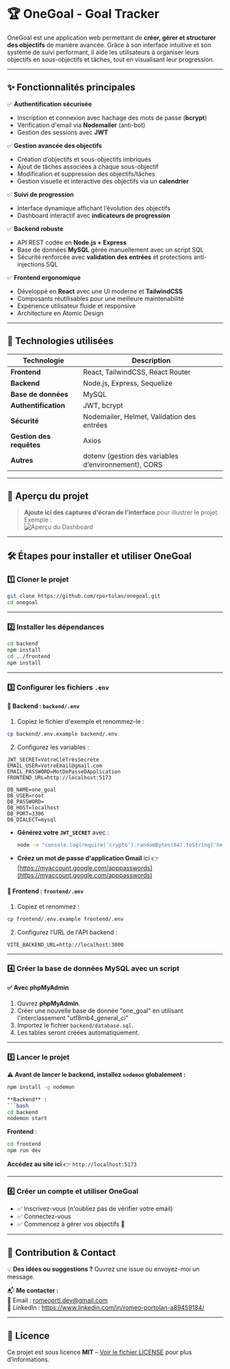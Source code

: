 # 🏆 OneGoal - Goal Tracker

OneGoal est une application web permettant de **créer, gérer et structurer des objectifs** de manière avancée. Grâce à son interface intuitive et son système de suivi performant, il aide les utilisateurs à organiser leurs objectifs en sous-objectifs et tâches, tout en visualisant leur progression.

---

## ✨ Fonctionnalités principales

✅ **Authentification sécurisée**  
- Inscription et connexion avec hachage des mots de passe (**bcrypt**)  
- Vérification d'email via **Nodemailer** (anti-bot)  
- Gestion des sessions avec **JWT**  

✅ **Gestion avancée des objectifs**  
- Création d’objectifs et sous-objectifs imbriqués  
- Ajout de tâches associées à chaque sous-objectif  
- Modification et suppression des objectifs/tâches  
- Gestion visuelle et interactive des objectifs via un **calendrier**  

✅ **Suivi de progression**  
- Interface dynamique affichant l’évolution des objectifs  
- Dashboard interactif avec **indicateurs de progression**    

✅ **Backend robuste**  
- API REST codée en **Node.js + Express**  
- Base de données **MySQL** gérée manuellement avec un script SQL  
- Sécurité renforcée avec **validation des entrées** et protections anti-injections SQL  

✅ **Frontend ergonomique**  
- Développé en **React** avec une UI moderne et **TailwindCSS**  
- Composants réutilisables pour une meilleure maintenabilité
- Expérience utilisateur fluide et responsive
- Architecture en Atomic Design

---

## 🚀 Technologies utilisées

| Technologie        | Description |
|-------------------|-------------|
| **Frontend**     | React, TailwindCSS, React Router |
| **Backend**      | Node.js, Express, Sequelize |
| **Base de données** | MySQL |
| **Authentification** | JWT, bcrypt |
| **Sécurité**     | Nodemailer, Helmet, Validation des entrées |
| **Gestion des requêtes** | Axios |
| **Autres**       | dotenv (gestion des variables d’environnement), CORS |

---

## 📸 Aperçu du projet

> **Ajoute ici des captures d'écran de l'interface** pour illustrer le projet.  
> Exemple :  
> ![Aperçu du Dashboard](https://via.placeholder.com/800x400.png?text=Capture+d%27%C3%A9cran)

---

## 🛠 Étapes pour installer et utiliser OneGoal

### 1️⃣ Cloner le projet
```bash
git clone https://github.com/rportolan/onegoal.git
cd onegoal
```

---

### 2️⃣ Installer les dépendances
```bash
cd backend
npm install
cd ../frontend
npm install
```

---

### 3️⃣ Configurer les fichiers `.env`

#### 📂 Backend : `backend/.env`
1. Copiez le fichier d'exemple et renommez-le :
```bash
cp backend/.env.example backend/.env
```
2. Configurez les variables :
```env
JWT_SECRET=VotreCléTrèsSecrète
EMAIL_USER=VotreEmail@gmail.com
EMAIL_PASSWORD=MotDePasseDApplication
FRONTEND_URL=http://localhost:5173

DB_NAME=one_goal
DB_USER=root
DB_PASSWORD=
DB_HOST=localhost
DB_PORT=3306
DB_DIALECT=mysql
```
- **Générez votre `JWT_SECRET`** avec :
  ```bash
  node -e "console.log(require('crypto').randomBytes(64).toString('hex'))"
  ```
- **Créez un mot de passe d'application Gmail** ici 👉 [https://myaccount.google.com/apppasswords](https://myaccount.google.com/apppasswords)

#### 📂 Frontend : `frontend/.env`
1. Copiez et renommez :
```bash
cp frontend/.env.example frontend/.env
```
2. Configurez l’URL de l'API backend :
```env
VITE_BACKEND_URL=http://localhost:3000
```

---

### 4️⃣ Créer la base de données MySQL avec un script

#### ✅ Avec phpMyAdmin
1. Ouvrez **phpMyAdmin**.
2. Créer une nouvelle base de donnée "one_goal" en utilisant l'interclassement "utf8mb4_general_ci"
3. Importez le fichier `backend/database.sql`.
4. Les tables seront créées automatiquement.

---

### 5️⃣ Lancer le projet

**⚠️ Avant de lancer le backend, installez `nodemon` globalement :**
```bash
npm install -g nodemon

**Backend** :
```bash
cd backend
nodemon start
```
**Frontend** :
```bash
cd frontend
npm run dev
```
**Accédez au site ici** 👉 `http://localhost:5173`

---

### 6️⃣ Créer un compte et utiliser OneGoal
- ✅ Inscrivez-vous (n'oubliez pas de vérifier votre email)
- ✅ Connectez-vous
- ✅ Commencez à gérer vos objectifs 🎯

---

## 🤝 Contribution & Contact

💡 **Des idées ou suggestions ?** Ouvrez une issue ou envoyez-moi un message.

📬 **Me contacter :**  
📧 Email : [romeoprtl.dev@gmail.com](mailto:romeoprtl.dev@gmail.com)  
💼 LinkedIn : https://www.linkedin.com/in/romeo-portolan-a89459184/

---

## 📜 Licence

Ce projet est sous licence **MIT** – [Voir le fichier LICENSE](LICENSE) pour plus d’informations.

